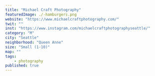 ```yaml
---
title: "Michael Craft Photography"
featuredImage: ./-hamburgers.png
website: "https://www.michaelcraftphotography.com/"
twit: ""
inst: "https://www.instagram.com/michaelcraftphotographyseattle/"
category: "M"
city: "Seattle"
neighborhood: "Queen Anne"
size: "Small (1-10)"
map: ""
tags:
    - photography
published: true
---
```




